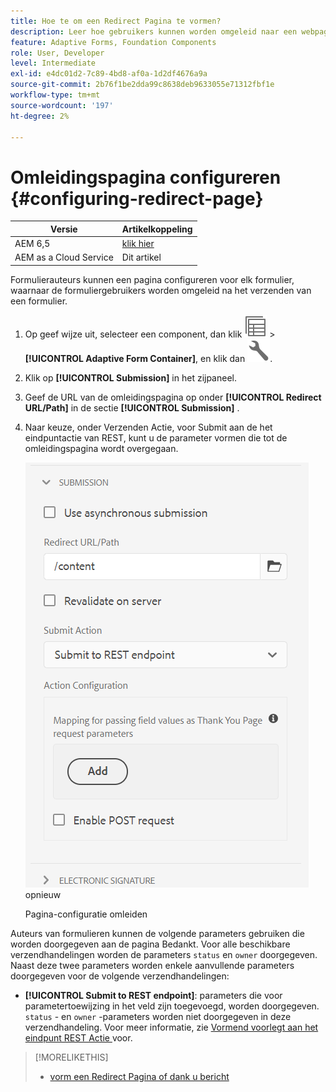 ```yaml
---
title: Hoe te om een Redirect Pagina te vormen?
description: Leer hoe gebruikers kunnen worden omgeleid naar een webpagina die formulierauteurs kunnen configureren tijdens het maken van het formulier.
feature: Adaptive Forms, Foundation Components
role: User, Developer
level: Intermediate
exl-id: e4dc01d2-7c89-4bd8-af0a-1d2df4676a9a
source-git-commit: 2b76f1be2dda99c8638deb9633055e71312fbf1e
workflow-type: tm+mt
source-wordcount: '197'
ht-degree: 2%

---
```


# Omleidingspagina configureren {#configuring-redirect-page}

| Versie | Artikelkoppeling |
| -------- | ---------------------------- |
| AEM 6,5 | [ klik hier ](https://experienceleague.adobe.com/docs/experience-manager-65/forms/adaptive-forms-basic-authoring/configuring-redirect-page.html) |
| AEM as a Cloud Service | Dit artikel |

Formulierauteurs kunnen een pagina configureren voor elk formulier, waarnaar de formuliergebruikers worden omgeleid na het verzenden van een formulier.

1. Op geef wijze uit, selecteer een component, dan klik ![ gebied-niveau ](assets/select_parent_icon.svg) > **[!UICONTROL Adaptive Form Container]**, en klik dan ![ cmp ](assets/configure-icon.svg).

1. Klik op **[!UICONTROL Submission]** in het zijpaneel.

1. Geef de URL van de omleidingspagina op onder **[!UICONTROL Redirect URL/Path]** in de sectie **[!UICONTROL Submission]** .
1. Naar keuze, onder Verzenden Actie, voor Submit aan de het eindpuntactie van REST, kunt u de parameter vormen die tot de omleidingspagina wordt overgegaan.

   ![ Richt paginasonfiguratie ](assets/redirect-url.png) opnieuw

   Pagina-configuratie omleiden

Auteurs van formulieren kunnen de volgende parameters gebruiken die worden doorgegeven aan de pagina Bedankt. Voor alle beschikbare verzendhandelingen worden de parameters `status` en `owner` doorgegeven. Naast deze twee parameters worden enkele aanvullende parameters doorgegeven voor de volgende verzendhandelingen:

* **[!UICONTROL Submit to REST endpoint]**: parameters die voor parametertoewijzing in het veld zijn toegevoegd, worden doorgegeven. `status` - en `owner` -parameters worden niet doorgegeven in deze verzendhandeling. Voor meer informatie, zie [ Vormend voorlegt aan het eindpunt REST Actie ](configuring-submit-actions.md) voor.

>[!MORELIKETHIS]
>
>* [ vorm een Redirect Pagina of dank u bericht ](/help/forms/configure-redirect-page-or-thank-you-message.md)
